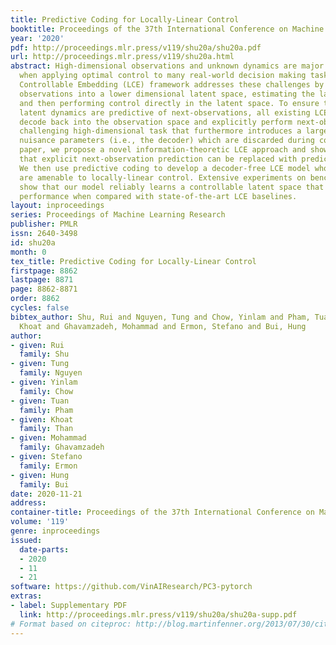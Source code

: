 ```yaml
---
title: Predictive Coding for Locally-Linear Control
booktitle: Proceedings of the 37th International Conference on Machine Learning
year: '2020'
pdf: http://proceedings.mlr.press/v119/shu20a/shu20a.pdf
url: http://proceedings.mlr.press/v119/shu20a.html
abstract: High-dimensional observations and unknown dynamics are major challenges
  when applying optimal control to many real-world decision making tasks. The Learning
  Controllable Embedding (LCE) framework addresses these challenges by embedding the
  observations into a lower dimensional latent space, estimating the latent dynamics,
  and then performing control directly in the latent space. To ensure the learned
  latent dynamics are predictive of next-observations, all existing LCE approaches
  decode back into the observation space and explicitly perform next-observation prediction—a
  challenging high-dimensional task that furthermore introduces a large number of
  nuisance parameters (i.e., the decoder) which are discarded during control. In this
  paper, we propose a novel information-theoretic LCE approach and show theoretically
  that explicit next-observation prediction can be replaced with predictive coding.
  We then use predictive coding to develop a decoder-free LCE model whose latent dynamics
  are amenable to locally-linear control. Extensive experiments on benchmark tasks
  show that our model reliably learns a controllable latent space that leads to superior
  performance when compared with state-of-the-art LCE baselines.
layout: inproceedings
series: Proceedings of Machine Learning Research
publisher: PMLR
issn: 2640-3498
id: shu20a
month: 0
tex_title: Predictive Coding for Locally-Linear Control
firstpage: 8862
lastpage: 8871
page: 8862-8871
order: 8862
cycles: false
bibtex_author: Shu, Rui and Nguyen, Tung and Chow, Yinlam and Pham, Tuan and Than,
  Khoat and Ghavamzadeh, Mohammad and Ermon, Stefano and Bui, Hung
author:
- given: Rui
  family: Shu
- given: Tung
  family: Nguyen
- given: Yinlam
  family: Chow
- given: Tuan
  family: Pham
- given: Khoat
  family: Than
- given: Mohammad
  family: Ghavamzadeh
- given: Stefano
  family: Ermon
- given: Hung
  family: Bui
date: 2020-11-21
address: 
container-title: Proceedings of the 37th International Conference on Machine Learning
volume: '119'
genre: inproceedings
issued:
  date-parts:
  - 2020
  - 11
  - 21
software: https://github.com/VinAIResearch/PC3-pytorch
extras:
- label: Supplementary PDF
  link: http://proceedings.mlr.press/v119/shu20a/shu20a-supp.pdf
# Format based on citeproc: http://blog.martinfenner.org/2013/07/30/citeproc-yaml-for-bibliographies/
---
```

